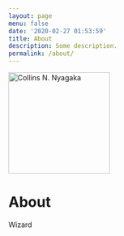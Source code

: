```yaml
---
layout: page
menu: false
date: '2020-02-27 01:53:59'
title: About
description: Some description.
permalink: /about/
---
```


<img class="img-rounded" src="/assets/img/uploads/cnyagaka.png" alt="Collins N. Nyagaka" width="200">

# About

Wizard
